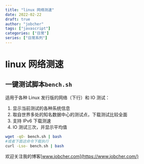 ```yaml
---
title: "linux 网络测速"
date: 2022-02-22
draft: true
author: "jobcher"
tags: ["javascript"]
categories: ["日常"]
series: ["日常系列"]
---
```


# linux 网络测速
## 一键测试脚本`bench.sh`
适用于各种 Linux 发行版的网络（下行）和 IO 测试：  
1. 显示当前测试的各种系统信息
2. 取自世界多处的知名数据中心的测试点，下载测试比较全面
3. 支持 IPv6 下载测速
4. IO 测试三次，并显示平均值
```sh
wget -qO- bench.sh | bash
#或者下面这命令下载执行
curl -Lso- bench.sh | bash
```
  
欢迎关注我的博客[www.jobcher.com](https://www.jobcher.com/)